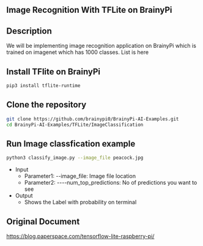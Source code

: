 ## Image Recognition With TFLite on BrainyPi 
## Description
We will be implementing image recognition application on BrainyPi which is trained on imagenet which has 1000 classes. List is here

## Install TFlite on BrainyPi
```sh
pip3 install tflite-runtime
```
## Clone the repository
  ```sh
  git clone https://github.com/brainypi0/BrainyPi-AI-Examples.git
  cd BrainyPi-AI-Examples/TFLite/ImageClassification
  ```

## Run Image classfication example
```sh
python3 classify_image.py --image_file peacock.jpg
```

- Input
  - Parameter1: --image_file: Image file location
  - Parameter2: ----num_top_predictions: No of predictions you want to see
- Output
  - Shows the Label with probability on terminal
  
## Original Document
https://blog.paperspace.com/tensorflow-lite-raspberry-pi/
